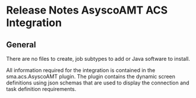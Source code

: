 # Release Notes AsyscoAMT ACS Integration

## General

There are no files to create, job subtypes to add or Java software to install.

All information required for the integration is contained in the sma.acs.AsyscoAMT plugin.
The plugin contains the dynamic screen definitions using json schemas that are used to
display the connection and task definition requirements. 





